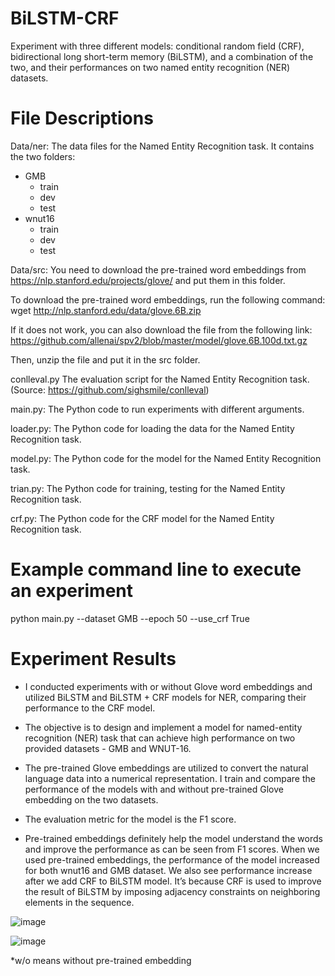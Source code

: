 # BiLSTM-CRF
Experiment with three different models: conditional random field (CRF), bidirectional long short-term memory (BiLSTM), and a combination of the two, and their performances on two named entity recognition (NER) datasets.

# File Descriptions
Data/ner:
  The data files for the Named Entity Recognition task.
  It contains the two folders:
  - GMB
    - train
    - dev
    - test
  - wnut16
    - train
    - dev
    - test

Data/src:
  You need to download the pre-trained word embeddings from
  https://nlp.stanford.edu/projects/glove/
  and put them in this folder.

  To download the pre-trained word embeddings, run the following command:
  wget http://nlp.stanford.edu/data/glove.6B.zip

  If it does not work, you can also download the file from the following link:
  https://github.com/allenai/spv2/blob/master/model/glove.6B.100d.txt.gz
  
  Then, unzip the file and put it in the src folder.
  
conlleval.py
  The evaluation script for the Named Entity Recognition task. (Source: https://github.com/sighsmile/conlleval)

main.py:
  The Python code to run experiments with different arguments.

loader.py:
  The Python code for loading the data for the Named Entity Recognition task.

model.py:
  The Python code for the model for the Named Entity Recognition task.

trian.py:
  The Python code for training, testing for the Named Entity Recognition task.

crf.py:
  The Python code for the CRF model for the Named Entity Recognition task.
  
# Example command line to execute an experiment
python main.py --dataset GMB --epoch 50 --use_crf True

# Experiment Results
- I conducted experiments with or without Glove word embeddings and utilized BiLSTM
and BiLSTM + CRF models for NER, comparing their performance to the CRF model.

- The objective is to design and implement a model for named-entity recognition (NER) task that
can achieve high performance on two provided datasets - GMB and WNUT-16. 

- The pre-trained Glove embeddings are utilized to convert the natural language data into
a numerical representation. I train and compare the performance of the
models with and without pre-trained Glove embedding on the two datasets. 

- The evaluation metric for the model is the F1 score.

- Pre-trained embeddings definitely help the model understand the words and improve the performance as can be seen from F1
scores. When we used pre-trained embeddings, the performance of the
model increased for both wnut16 and GMB dataset. We also see performance increase after we add CRF to BiLSTM model. It’s because CRF is
used to improve the result of BiLSTM by imposing adjacency constraints
on neighboring elements in the sequence.

![image](https://user-images.githubusercontent.com/53811688/226488864-ce2d9c50-79b4-4bd8-97bc-fc2a7c878ecc.png)

![image](https://user-images.githubusercontent.com/53811688/226488905-aacec458-c405-417e-a1f5-d49e45e91c6e.png)

*w/o means without pre-trained embedding
